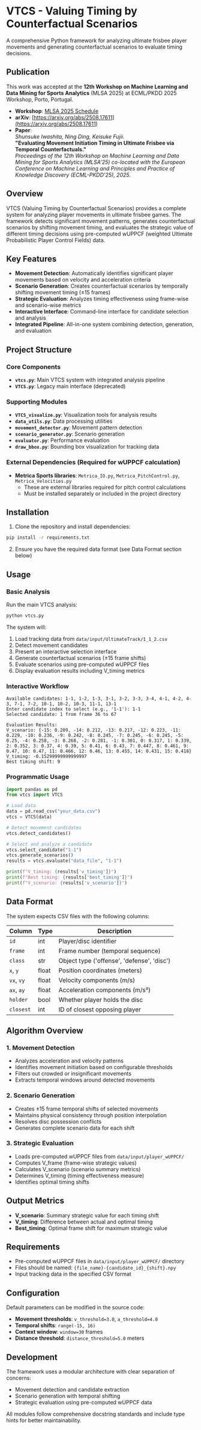 # VTCS - Valuing Timing by Counterfactual Scenarios

A comprehensive Python framework for analyzing ultimate frisbee player movements and generating counterfactual scenarios to evaluate timing decisions.

## Publication

This work was accepted at the **12th Workshop on Machine Learning and Data Mining for Sports Analytics** (MLSA 2025) at ECML/PKDD 2025 Workshop, Porto, Portugal.

- **Workshop**: [MLSA 2025 Schedule](https://dtai.cs.kuleuven.be/events/MLSA25/schedule.php)
- **arXiv**: [https://arxiv.org/abs/2508.17611](https://arxiv.org/abs/2508.17611)
- **Paper**:  
  *Shunsuke Iwashita, Ning Ding, Keisuke Fujii.*  
  **"Evaluating Movement Initiation Timing in Ultimate Frisbee via Temporal Counterfactuals."**  
  *Proceedings of the 12th Workshop on Machine Learning and Data Mining for Sports Analytics (MLSA'25) co-located with the European Conference on Machine Learning and Principles and Practice of Knowledge Discovery (ECML-PKDD'25), 2025.*  

## Overview

VTCS (Valuing Timing by Counterfactual Scenarios) provides a complete system for analyzing player movements in ultimate frisbee games. The framework detects significant movement patterns, generates counterfactual scenarios by shifting movement timing, and evaluates the strategic value of different timing decisions using pre-computed wUPPCF (weighted Ultimate Probabilistic Player Control Fields) data.

## Key Features

- **Movement Detection**: Automatically identifies significant player movements based on velocity and acceleration criteria
- **Scenario Generation**: Creates counterfactual scenarios by temporally shifting movement timing (±15 frames)
- **Strategic Evaluation**: Analyzes timing effectiveness using frame-wise and scenario-wise metrics
- **Interactive Interface**: Command-line interface for candidate selection and analysis
- **Integrated Pipeline**: All-in-one system combining detection, generation, and evaluation

## Project Structure

### Core Components

- **`vtcs.py`**: Main VTCS system with integrated analysis pipeline
- **`VTCS.py`**: Legacy main interface (deprecated)

### Supporting Modules

- **`VTCS_visualize.py`**: Visualization tools for analysis results
- **`data_utils.py`**: Data processing utilities
- **`movement_detector.py`**: Movement pattern detection
- **`scenario_generator.py`**: Scenario generation
- **`evaluator.py`**: Performance evaluation
- **`draw_bbox.py`**: Bounding box visualization for tracking data

### External Dependencies (Required for wUPPCF calculation)

- **Metrica Sports libraries**: `Metrica_IO.py`, `Metrica_PitchControl.py`, `Metrica_Velocities.py` 
  - These are external libraries required for pitch control calculations
  - Must be installed separately or included in the project directory

## Installation

1. Clone the repository and install dependencies:

```bash
pip install -r requirements.txt
```

2. Ensure you have the required data format (see Data Format section below)

## Usage

### Basic Analysis

Run the main VTCS analysis:

```bash
python vtcs.py
```

The system will:
1. Load tracking data from `data/input/UltimateTrack/1_1_2.csv`
2. Detect movement candidates
3. Present an interactive selection interface
4. Generate counterfactual scenarios (±15 frame shifts)
5. Evaluate scenarios using pre-computed wUPPCF files
6. Display evaluation results including V_timing metrics

### Interactive Workflow

```
Available candidates: 1-1, 1-2, 1-3, 3-1, 3-2, 3-3, 3-4, 4-1, 4-2, 4-3, 7-1, 7-2, 10-1, 10-2, 10-3, 11-1, 13-1
Enter candidate index to select (e.g., '1-1'): 1-1
Selected candidate: 1 from frame 36 to 67

Evaluation Results:
V_scenario: {-15: 0.209, -14: 0.212, -13: 0.217, -12: 0.223, -11: 0.229, -10: 0.236, -9: 0.242, -8: 0.245, -7: 0.245, -6: 0.245, -5: 0.25, -4: 0.258, -3: 0.268, -2: 0.281, -1: 0.301, 0: 0.317, 1: 0.339, 2: 0.352, 3: 0.37, 4: 0.39, 5: 0.41, 6: 0.43, 7: 0.447, 8: 0.461, 9: 0.47, 10: 0.47, 11: 0.466, 12: 0.46, 13: 0.455, 14: 0.431, 15: 0.418}
V_timing: -0.15299999999999997
Best timing shift: 9
```

### Programmatic Usage

```python
import pandas as pd
from vtcs import VTCS

# Load data
data = pd.read_csv("your_data.csv")
vtcs = VTCS(data)

# Detect movement candidates
vtcs.detect_candidates()

# Select and analyze a candidate
vtcs.select_candidate("1-1")
vtcs.generate_scenarios()
results = vtcs.evaluate("data_file", "1-1")

print(f"V_timing: {results['v_timing']}")
print(f"Best timing: {results['best_timing']}")
print(f"V_scenario: {results['v_scenario']}")
```

## Data Format

The system expects CSV files with the following columns:

| Column | Type | Description |
|--------|------|-------------|
| `id` | int | Player/disc identifier |
| `frame` | int | Frame number (temporal sequence) |
| `class` | str | Object type ('offense', 'defense', 'disc') |
| `x`, `y` | float | Position coordinates (meters) |
| `vx`, `vy` | float | Velocity components (m/s) |
| `ax`, `ay` | float | Acceleration components (m/s²) |
| `holder` | bool | Whether player holds the disc |
| `closest` | int | ID of closest opposing player |

## Algorithm Overview

### 1. Movement Detection
- Analyzes acceleration and velocity patterns
- Identifies movement initiation based on configurable thresholds
- Filters out crowded or insignificant movements
- Extracts temporal windows around detected movements

### 2. Scenario Generation
- Creates ±15 frame temporal shifts of selected movements
- Maintains physical consistency through position interpolation
- Resolves disc possession conflicts
- Generates complete scenario data for each shift

### 3. Strategic Evaluation
- Loads pre-computed wUPPCF files from `data/input/player_wUPPCF/`
- Computes V_frame (frame-wise strategic values)
- Calculates V_scenario (scenario summary metrics)
- Determines V_timing (timing effectiveness measure)
- Identifies optimal timing shifts

## Output Metrics

- **V_scenario**: Summary strategic value for each timing shift
- **V_timing**: Difference between actual and optimal timing
- **Best_timing**: Optimal frame shift for maximum strategic value

## Requirements

- Pre-computed wUPPCF files in `data/input/player_wUPPCF/` directory
- Files should be named: `{file_name}-{candidate_id}_{shift}.npy`
- Input tracking data in the specified CSV format

## Configuration

Default parameters can be modified in the source code:

- **Movement thresholds**: `v_threshold=3.0`, `a_threshold=4.0`
- **Temporal shifts**: `range(-15, 16)`
- **Context window**: `window=30` frames
- **Distance threshold**: `distance_threshold=5.0` meters

## Development

The framework uses a modular architecture with clear separation of concerns:
- Movement detection and candidate extraction
- Scenario generation with temporal shifting  
- Strategic evaluation using pre-computed wUPPCF data

All modules follow comprehensive docstring standards and include type hints for better maintainability.
